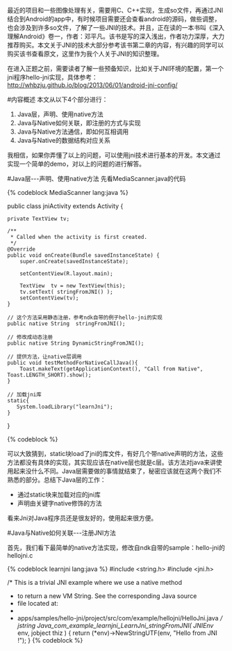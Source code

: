最近的项目和一些图像处理有关，需要用C、C++实现，生成so文件，再通过JNI结合到Android的app中，有时候项目需要还会查看android的源码，做些调整，也会涉及到许多so文件，了解了一些JNI的技术。并且，正在读的一本书叫《深入理解Android》卷一，作者：邓平凡。该书是写的深入浅出，作者功力深厚，大力推荐购买。本文关于JNI的技术大部分参考该书第二章的内容，有兴趣的同学可以购买该书查看原文，这里作为我个人关于JNI的知识整理。

在进入正题之前，需要读者了解一些预备知识，比如关于JNI环境的配置，第一个jni程序hello-jni实现，具体参考：<http://whbzju.github.io/blog/2013/06/01/android-jni-config/>

#内容概述
本文从以下4个部分进行：

1. Java层，声明、使用native方法
2. Java与Native如何关联，即注册的方式与实现
3. Java与Native方法通信，即如何互相调用
4. Java与Native的数据结构对应关系

我相信，如果你弄懂了以上的问题，可以使用jni技术进行基本的开发。本文通过实现一个简单的demo，对以上的问题的进行解答。

#Java层---声明、使用native方法
先看MediaScanner.java的代码

{% codeblock MediaScanner lang:java %}

public class jniActivity extends Activity {

    private TextView tv;

    /**
     * Called when the activity is first created.
     */
    @Override
    public void onCreate(Bundle savedInstanceState) {
        super.onCreate(savedInstanceState);

        setContentView(R.layout.main);

        TextView  tv = new TextView(this);
        tv.setText( stringFromJNI() );
        setContentView(tv);
    }

    // 这个方法采用静态注册，参考ndk自带的例子hello-jni的实现
    public native String  stringFromJNI();

    // 修改成动态注册
    public native String DynamicStringFromJNI();

    // 提供方法，让native层调用
    public void testMethodForNativeCallJava(){
        Toast.makeText(getApplicationContext(), "Call from Native", Toast.LENGTH_SHORT).show();
    }

    // 加载jni库
    static{
       System.loadLibrary("learnJni");
    }
}

{% codeblock %}

可以大致猜到，static块load了jni的库文件，有好几个带native声明的方法，这些方法都没有具体的实现，其实现应该在native层也就是c层。该方法对java来讲使用起来没什么不同。Java层需要做的事情就结束了，秘密应该就在这两个我们不熟悉的部分。总结下Java层的工作：

* 通过static块来加载对应的jni库
* 声明由关键字native修饰的方法

看来Jni对Java程序员还是很友好的，使用起来很方便。

#Java与Native如何关联---注册JNI方法

首先，我们看下最简单的native方法实现，修改自ndk自带的sample：hello-jni的hellojni.c

{% codeblock learnjni lang:java %}
#include <string.h>
#include <jni.h>

/* This is a trivial JNI example where we use a native method
 * to return a new VM String. See the corresponding Java source
 * file located at:
 *
 *   apps/samples/hello-jni/project/src/com/example/hellojni/HelloJni.java
 */
jstring
Java_com_example_learnjni_LearnJni_stringFromJNI( JNIEnv* env,
                                                  jobject thiz )
{
    return (*env)->NewStringUTF(env, "Hello from JNI !");
}
{% codeblock %}







